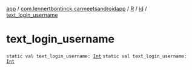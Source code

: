 [app](../../../index.md) / [com.lennertbontinck.carmeetsandroidapp](../../index.md) / [R](../index.md) / [id](index.md) / [text_login_username](./text_login_username.md)

# text_login_username

`static val text_login_username: `[`Int`](https://kotlinlang.org/api/latest/jvm/stdlib/kotlin/-int/index.html)
`static val text_login_username: `[`Int`](https://kotlinlang.org/api/latest/jvm/stdlib/kotlin/-int/index.html)